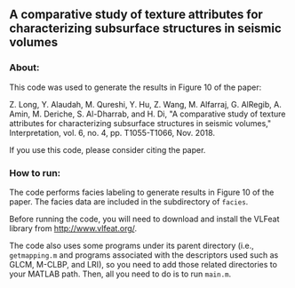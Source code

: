 

## A comparative study of texture attributes for characterizing subsurface structures in seismic volumes 

###  About: 

This code was used to generate the results in Figure 10 of the paper: 

Z. Long, Y. Alaudah, M. Qureshi, Y. Hu, Z. Wang, M. Alfarraj, G. AlRegib, A. Amin, M. Deriche, S. Al-Dharrab, and H. Di, "A comparative study of texture attributes for characterizing subsurface structures in seismic volumes," Interpretation, vol. 6, no. 4, pp. T1055-T1066, Nov. 2018.

If you use this code, please consider citing the paper. 

### How to run: 

The code performs facies labeling to generate results in Figure 10 of the paper. The facies data are included in the subdirectory of `facies`. 

Before running the code, you will need to download and install the VLFeat library from http://www.vlfeat.org/.

The code also uses some programs under its parent directory (i.e., `getmapping.m` and programs associated with the descriptors used such as GLCM, M-CLBP, and LRI), so you need to add those related directories to your MATLAB path. Then, all you need to do is to run `main.m`.

